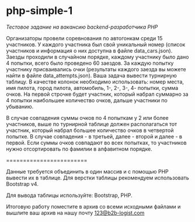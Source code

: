 # php-simple-1

*Тестовое задание на вакансию backend-разработчика PHP*

Организаторы провели соревнования по автогонкам среди 15 участников. У каждого участника был свой уникальный номер
(список участников и информация о них доступна в файле data_cars.json). Заезды проходили в случайном порядке,
каждому участнику было дано 4 попытки, всего было проведено 60 заездов. За каждую попытку участнику присваивались очки (результаты
каждого заезда вы можете найти в файле data_attempts.json).
Ваша задача вывести турнирную таблицу. В качестве колонок необходимо использовать: номер места, имя пилота,
город пилота, автомобиль, 1-, 2-, 3-, 4- попытки, сумма очков. На первой строчке будет участник, который набрал суммарно за 4 попытки
наибольшее количество очков, дальше участники по убыванию.

В случае совпадения суммы очков по 4 попыткам у 2 или более участников, выше по турнирной таблице должен располагаться тот участник, 
который набрал большее количество очков в четвертой попытке. В случае совпадения - в третьей, далее - второй и далее - в первой. 
Если суммы очков совпадают во всех попытках, то участников нужно отсортировать по фамилии в алфавитном порядке.

========================

Данные требуется объединить в один массив и с помощью PHP вывести их в таблице. Для верстки таблицы рекомендуем
использовать Bootstrap v4.

Для вывода таблицы используйте: Bootstrap, PHP.

Итоговую работу поместите в архив со всеми исходными файлами и вышлите ваш архив на нашу почту 123@b2b-logist.com